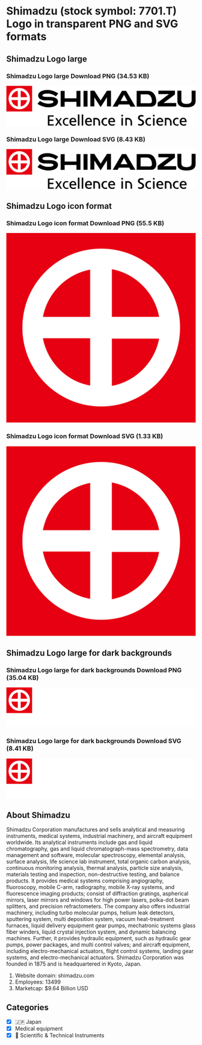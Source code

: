 # Shimadzu (stock symbol: 7701.T) Logo in transparent PNG and SVG formats

## Shimadzu Logo large

### Shimadzu Logo large Download PNG (34.53 KB)

![Shimadzu Logo large Download PNG (34.53 KB)](/img/orig/7701.T_BIG-f2c8327d.png)

### Shimadzu Logo large Download SVG (8.43 KB)

![Shimadzu Logo large Download SVG (8.43 KB)](/img/orig/7701.T_BIG-b8e0a173.svg)

## Shimadzu Logo icon format

### Shimadzu Logo icon format Download PNG (55.5 KB)

![Shimadzu Logo icon format Download PNG (55.5 KB)](/img/orig/7701.T-5d2be17f.png)

### Shimadzu Logo icon format Download SVG (1.33 KB)

![Shimadzu Logo icon format Download SVG (1.33 KB)](/img/orig/7701.T-2c78612e.svg)

## Shimadzu Logo large for dark backgrounds

### Shimadzu Logo large for dark backgrounds Download PNG (35.04 KB)

![Shimadzu Logo large for dark backgrounds Download PNG (35.04 KB)](/img/orig/7701.T_BIG.D-84ea52a9.png)

### Shimadzu Logo large for dark backgrounds Download SVG (8.41 KB)

![Shimadzu Logo large for dark backgrounds Download SVG (8.41 KB)](/img/orig/7701.T_BIG.D-4c88c706.svg)

## About Shimadzu

Shimadzu Corporation manufactures and sells analytical and measuring instruments, medical systems, industrial machinery, and aircraft equipment worldwide. Its analytical instruments include gas and liquid chromatography, gas and liquid chromatograph-mass spectrometry, data management and software, molecular spectroscopy, elemental analysis, surface analysis, life science lab instrument, total organic carbon analysis, continuous monitoring analysis, thermal analysis, particle size analysis, materials testing and inspection, non-destructive testing, and balance products. It provides medical systems comprising angiography, fluoroscopy, mobile C-arm, radiography, mobile X-ray systems, and fluorescence imaging products; consist of diffraction gratings, aspherical mirrors, laser mirrors and windows for high power lasers, polka-dot beam splitters, and precision refractometers. The company also offers industrial machinery, including turbo molecular pumps, helium leak detectors, sputtering system, multi deposition system, vacuum heat-treatment furnaces, liquid delivery equipment gear pumps, mechatronic systems glass fiber winders, liquid crystal injection system, and dynamic balancing machines. Further, it provides hydraulic equipment, such as hydraulic gear pumps, power packages, and multi control valves; and aircraft equipment, including electro-mechanical actuators, flight control systems, landing gear systems, and electro-mechanical actuators. Shimadzu Corporation was founded in 1875 and is headquartered in Kyoto, Japan.

1. Website domain: shimadzu.com
2. Employees: 13499
3. Marketcap: $9.64 Billion USD


## Categories
- [x] 🇯🇵 Japan
- [x] Medical equipment
- [x] 🔬 Scientific & Technical Instruments
